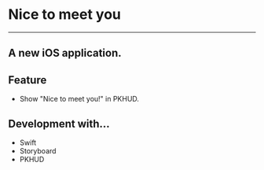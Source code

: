 #  Nice to meet you
---
## A new iOS application.

## Feature
- Show "Nice to meet you!" in PKHUD.

## Development with...
- Swift
- Storyboard
- PKHUD
